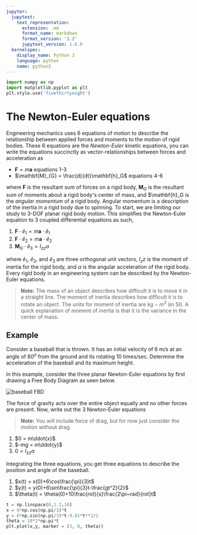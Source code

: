 ```yaml
---
jupyter:
  jupytext:
    text_representation:
      extension: .md
      format_name: markdown
      format_version: '1.2'
      jupytext_version: 1.6.0
  kernelspec:
    display_name: Python 3
    language: python
    name: python3
---
```


```python tags=["hide-cell"]
import numpy as np
import matplotlib.pyplot as plt
plt.style.use('fivethirtyeight')
```

# The Newton-Euler equations

Engineering mechanics uses 6 equations of motion to describe the
relationship between applied forces and moments to the motion of rigid
bodies. These 6 equations are the _Newton-Euler_ kinetic equations, you
can write the equations succinctly as vector-relationships between
forces and acceleration as 

- $\mathbf{F} = m\mathbf{a}$ equations 1-3
- $\mathbf{M}_{G} = \frac{d}{dt}\mathbf{h}_G$ equations 4-6

where $\mathbf{F}$ is the resultant sum of forces on a rigid body,
$\mathbf{M}_{G}$ is the resultant sum of moments about a rigid body's
center of mass, and $\mathbf{h}_G is the _angular momentum_ of a rigid
body. Angular momentum is a description of the inertia in a rigid body
due to spinning. To start, we are limiting our study to 3-DOF planar
rigid body motion. This simplifies the Newton-Euler equation to 3
coupled differential equations as such, 

1. $\mathbf{F}\cdot\hat{e}_1 = m\mathbf{a}\cdot\hat{e}_1$ 
2. $\mathbf{F}\cdot\hat{e}_2 = m\mathbf{a}\cdot\hat{e}_2$ 
3. $\mathbf{M}_{G}\cdot\hat{e}_3 = I_{zz}\alpha$

where $\hat{e}_{1},~\hat{e}_{2},$ and $\hat{e}_{3}$ are three orthogonal
unit vectors, $I_zz$ is the moment of inertia for the rigid body, and
$\alpha$ is the angular acceleration of the rigid body. Every rigid body
in an engineering system can be described by the Newton-Euler equations. 

> __Note:__ The mass of an object describes how difficult it is to move
> it in a straight line. The moment of inertia describes how difficult
> it is to rotate an object. The units for moment of inertia are
> $kg-m^2$ (in SI). A quick explanation of moment of inertia is that it
> is the variance in the center of mass. 

## Example

Consider a baseball that is thrown. It has an initial velocity of 6 m/s
at an angle of 60$^o$ from the ground and its rotating 10 times/sec.
Determine the acceleration of the baseball and its maximum height. 

In this example, consider the three planar Newton-Euler equations by
first drawing a Free Body Diagram as seen below. 

![baseball FBD](./images/baseball_FBD.svg)

The force of gravity acts over the entire object equally and no other
forces are present. Now, write out the 3 Newton-Euler equations

> __Note:__ You will include force of drag, but for now just consider
> the motion without drag. 

1. $0 = m\ddot{x}$
2. $-mg = m\ddot{y}$
3. $0 = I_{zz}\alpha$

Integrating the three equations, you get three equations to describe the
position and angle of the baseball. 

1. $x(t) = x(0)+6\cos\frac{\pi}{3}t$ 
2. $y(t) = y(0)+6\sin\frac{\pi}{3}t-\frac{gt^2}{2}$ 
3. $\theta(t) = \theta(0)+10\frac{rot}{s}\frac{2\pi~rad}{rot}t$ 



```python tags=["hide-input"]
t = np.linspace(0,1.2,10)
x = 6*np.cos(np.pi/3)*t
y = 6*np.sin(np.pi/3)*t-9.81*t**2/2
theta = 10*2*np.pi*t
plt.plot(x,y, marker = (3, 0, theta))
```
